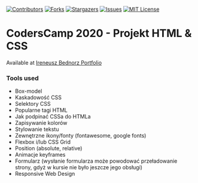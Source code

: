 <!--
*** Thanks for checking out the Best-README-Template. If you have a suggestion
*** that would make this better, please fork the repo and create a pull request
*** or simply open an issue with the tag "enhancement".
*** Thanks again! Now go create something AMAZING! :D
-->



<!-- PROJECT SHIELDS -->
<!--
*** I'm using markdown "reference style" links for readability.
*** Reference links are enclosed in brackets [ ] instead of parentheses ( ).
*** See the bottom of this document for the declaration of the reference variables
*** for contributors-url, forks-url, etc. This is an optional, concise syntax you may use.
*** https://www.markdownguide.org/basic-syntax/#reference-style-links
-->
[![Contributors][contributors-shield]][contributors-url]
[![Forks][forks-shield]][forks-url]
[![Stargazers][stars-shield]][stars-url]
[![Issues][issues-shield]][issues-url]
[![MIT License][license-shield]][license-url]


# CodersCamp 2020 - Projekt HTML & CSS

Available at [Ireneusz Bednorz Portfolio](https://ibednorz.github.io/CodersCamp2020.Project.HTML-CSS.BusinessCard/)

### Tools used
- Box-model
- Kaskadowość CSS
- Selektory CSS
- Popularne tagi HTML
- Jak podpinać CSSa do HTMLa
- Zapisywanie kolorów
- Stylowanie tekstu
- Zewnętrzne ikony/fonty (fontawesome, google fonts)
- Flexbox i/lub CSS Grid
- Position (absolute, relative)
- Animacje keyframes
- Formularz (wysłanie formularza może powodować przeładowanie strony, gdyż w kursie nie było jeszcze jego obsługi)
- Responsive Web Design




<!-- MARKDOWN LINKS & IMAGES -->
<!-- https://www.markdownguide.org/basic-syntax/#reference-style-links -->
[contributors-shield]: https://img.shields.io/github/contributors/Mrozelek/CodersCamp2020.Project.HTML-CSS.BusinessCard.svg?style=for-the-badge
[contributors-url]: https://github.com/Mrozelek/CodersCamp2020.Project.HTML-CSS.BusinessCard/graphs/contributors
[forks-shield]: https://img.shields.io/github/forks/Mrozelek/CodersCamp2020.Project.HTML-CSS.BusinessCard.svg?style=for-the-badge
[forks-url]: https://github.com/Mrozelek/CodersCamp2020.Project.HTML-CSS.BusinessCard/network/members
[stars-shield]: https://img.shields.io/github/stars/Mrozelek/CodersCamp2020.Project.HTML-CSS.BusinessCard.svg?style=for-the-badge
[stars-url]: https://github.com/Mrozelek/CodersCamp2020.Project.HTML-CSS.BusinessCard/stargazers
[issues-shield]: https://img.shields.io/github/issues/Mrozelek/CodersCamp2020.Project.HTML-CSS.BusinessCard.svg?style=for-the-badge
[issues-url]: https://github.com/Mrozelek/CodersCamp2020.Project.HTML-CSS.BusinessCard/issues
[license-shield]: https://img.shields.io/badge/License-MIT-green.svg?style=for-the-badge
[license-url]: https://github.com/Mrozelek/CodersCamp2020.Project.HTML-CSS.BusinessCard/blob/main/LICENSE
[product-screenshot]: images/screenshot.png
